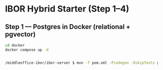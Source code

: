 # IBOR Hybrid Starter (Step 1–4)

## Step 1 — Postgres in Docker (relational + pgvector)
```bash
cd docker
docker compose up -d


/middleoffice-ibor/ibor-server $ mvn -f pom.xml -Pcodegen -DskipTests generate-sources

